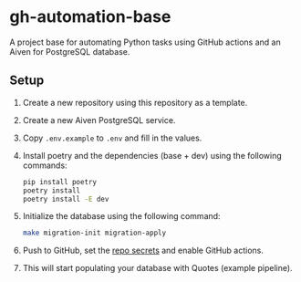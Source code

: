 # gh-automation-base
A project base for automating Python tasks using GitHub actions and an Aiven for PostgreSQL database.

## Setup
1. Create a new repository using this repository as a template.
2. Create a new Aiven PostgreSQL service.
3. Copy `.env.example` to `.env` and fill in the values.
4. Install poetry and the dependencies (base + dev) using the following commands:

    ```bash
    pip install poetry
    poetry install
    poetry install -E dev
    ```

5. Initialize the database using the following command:

    ```bash
    make migration-init migration-apply
    ```

6. Push to GitHub, set the [repo secrets][github-secrets] and enable GitHub actions.
7. This will start populating your database with Quotes (example pipeline).


[github-secrets]: https://docs.github.com/en/actions/reference/encrypted-secrets
